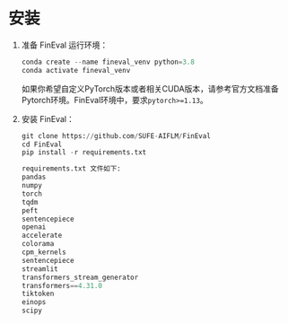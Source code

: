 # 安装

1. 准备 FinEval 运行环境：

    ```python
    conda create --name fineval_venv python=3.8
    conda activate fineval_venv
    ```

    如果你希望自定义PyTorch版本或者相关CUDA版本，请参考官方文档准备Pytorch环境。FinEval环境中，要求`pytorch>=1.13`。

2. 安装 FinEval：

    ```python
    git clone https://github.com/SUFE-AIFLM/FinEval
    cd FinEval
    pip install -r requirements.txt
    
    requirements.txt 文件如下:
    pandas
    numpy
    torch
    tqdm
    peft 
    sentencepiece
    openai
    accelerate
    colorama
    cpm_kernels
    sentencepiece
    streamlit
    transformers_stream_generator
    transformers==4.31.0
    tiktoken
    einops
    scipy
    ```
    
